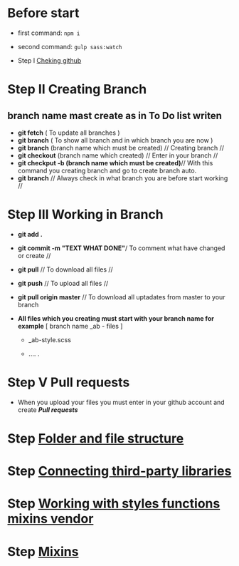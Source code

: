 # Before start

- first command: `npm i`
- second command: `gulp sass:watch`

- Step I [Cheking github](documentation/checking-github.md)

# Step II Creating Branch

## **branch name mast create as in To Do list writen**

- **git fetch** ( To update all branches )
- **git branch** ( To show all branch and in which branch you are now )
- **git branch** (branch name which must be created) // Creating branch //
- **git checkout** (branch name which created) // Enter in your branch //
- **git checkput -b (branch name which must be created)**// With this command you creating branch and go to create branch auto.
- **git branch** // Always check in what branch you are before start working //

# Step III Working in Branch

- **git add .**
- **git commit -m "TEXT WHAT DONE"**/ To comment what have changed or create //
- **git pull** // To download all files //

- **git push** // To upload all files //

* **git pull origin master** // To download all uptadates from master to your branch

* **All files which you creating must start with your branch name for example** [ branch name _ab - files ]

  - \_ab-style.scss

  - .... .

# Step V Pull requests


- When you upload your files you must enter in your github account and create **_Pull requests_**

# Step [Folder and file structure](documentation/folder-file-structure.md)

# Step [Connecting third-party libraries](documentation/libraries.md)

# Step [Working with styles functions mixins vendor](documentation/style.md)


# Step [Mixins](documentation/mixins.md)
